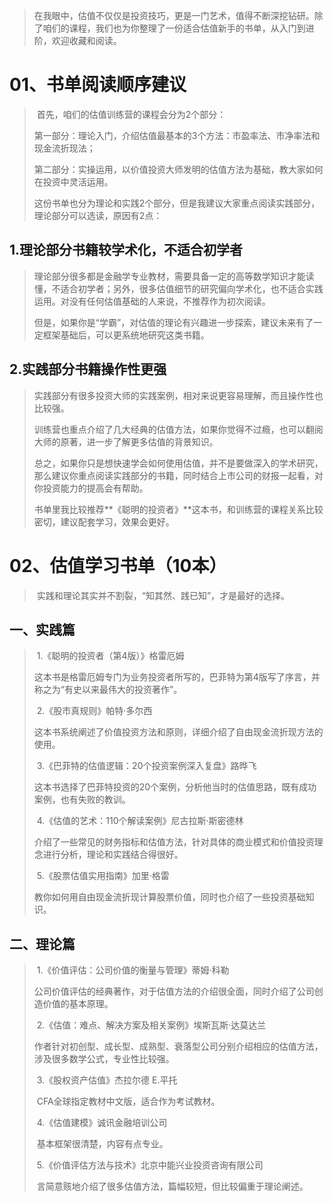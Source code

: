 >   ​		在我眼中，估值不仅仅是投资技巧，更是一门艺术，值得不断深挖钻研。除了咱们的课程，我们也为你整理了一份适合估值新手的书单，从入门到进阶，欢迎收藏和阅读。

# 01、书单阅读顺序建议

>   ​		首先，咱们的估值训练营的课程会分为2个部分：
>
>   ​		第一部分：理论入门，介绍估值最基本的3个方法：市盈率法、市净率法和现金流折现法；
>
>   ​		第二部分：实操运用，以价值投资大师发明的估值方法为基础，教大家如何在投资中灵活运用。
>
>   ​		这份书单也分为理论和实践2个部分，但是我建议大家重点阅读实践部分，理论部分可以选读，原因有2点：

## 1.理论部分书籍较学术化，不适合初学者

>   ​		理论部分很多都是金融学专业教材，需要具备一定的高等数学知识才能读懂，不适合初学者；另外，很多估值细节的研究偏向学术化，也不适合实践运用。对没有任何估值基础的人来说，不推荐作为初次阅读。
>
>   ​		但是，如果你是“学霸”，对估值的理论有兴趣进一步探索，建议未来有了一定框架基础后，可以更系统地研究这类书籍。

## 2.实践部分书籍操作性更强

>   ​		实践部分有很多投资大师的实践案例，相对来说更容易理解，而且操作性也比较强。
>
>   ​		训练营也重点介绍了几大经典的估值方法，如果你觉得不过瘾，也可以翻阅大师的原著，进一步了解更多估值的背景知识。
>
>   ​		总之，如果你只是想快速学会如何使用估值，并不是要做深入的学术研究，那么建议你重点阅读实践部分的书籍，同时结合上市公司的财报一起看，对你投资能力的提高会有帮助。
>
>   ​		书单里我比较推荐**《聪明的投资者》**这本书，和训练营的课程关系比较密切，建议配套学习，效果会更好。

# 02、估值学习书单（10本）

>   ​		实践和理论其实并不割裂，“知其然、践已知”，才是最好的选择。

## 一、实践篇

>   ​		1.《聪明的投资者（第4版）》格雷厄姆
>
>   ​				这本书是格雷厄姆专门为业务投资者所写的，巴菲特为第4版写了序言，并称之为“有史以来最伟大的投资著作”。
>
>   ​		2.《股市真规则》帕特·多尔西
>
>   ​				这本书系统阐述了价值投资方法和原则，详细介绍了自由现金流折现方法的使用。
>
>   ​		3.《巴菲特的估值逻辑：20个投资案例深入复盘》路晔飞
>
>   ​				这本书选择了巴菲特投资的20个案例，分析他当时的估值思路，既有成功案例，也有失败的教训。
>
>   ​		4.《估值的艺术：110个解读案例》尼古拉斯·斯密德林
>
>   ​				介绍了一些常见的财务指标和估值方法，针对具体的商业模式和价值投资理念进行分析，理论和实践结合得很好。
>
>   ​		5.《股票估值实用指南》加里·格雷
>
>   ​				教你如何用自由现金流折现计算股票价值，同时也介绍了一些投资基础知识。

## 二、理论篇

>   ​		1.《价值评估：公司价值的衡量与管理》蒂姆·科勒
>
>   ​				公司价值评估的经典著作，对于估值方法的介绍很全面，同时介绍了公司创造价值的基本原理。
>
>   ​		2.《估值：难点、解决方案及相关案例》埃斯瓦斯·达莫达兰
>
>   ​				作者针对初创型、成长型、成熟型、衰落型公司分别介绍相应的估值方法，涉及很多数学公式，专业性比较强。
>
>   ​		3.《股权资产估值》杰拉尔德 E.平托
>
>   ​				CFA全球指定教材中文版，适合作为考试教材。
>
>   ​		4.《估值建模》诚讯金融培训公司
>
>   ​				基本框架很清楚，内容有点专业。
>
>   ​		5.《价值评估方法与技术》北京中能兴业投资咨询有限公司
>
>   ​				言简意赅地介绍了很多估值方法，篇幅较短，但比较偏重于理论阐述。

